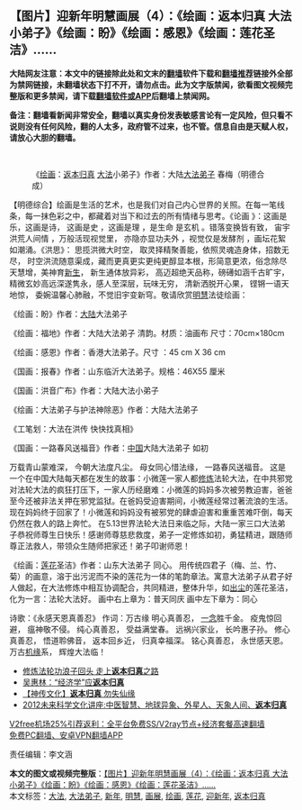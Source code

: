  <h2>【图片】迎新年明慧画展（4）：《绘画：返本归真 大法小弟子》《绘画：盼》《绘画：感恩》《绘画：莲花圣洁》……</h2> <p class="notice"><b>大陆网友注意：本文中的链接除此处和文末的<a href="https://github.com/bannedbook/fanqiang" >翻墙</a>软件下载和<a href="https://github.com/killgcd/justmysocks/blob/master/README.md">翻墙推荐</a>链接外全部为禁网链接，未翻墙状态下打不开，请勿点击。此为文字版禁闻，欲看图文视频完整版和更多禁闻，请下载<a href="https://github.com/bannedbook/fanqiang">翻墙软件或APP</a>后翻墙上禁闻网。</p><p>备注：翻墙看新闻非常安全，翻墙以真实身份发表敏感言论有一定风险，但只看不说则没有任何风险，翻的人太多，政府管不过来，也不管。信息自由是天赋人权，请放心大胆的翻墙。</b></p>  <div class="entry"> <br /> <figure><figcaption class="wp-caption-text">《<a href="https://www.bannedbook.org/bnews/tag/%E7%BB%98%E7%94%BB/" class="st_tag internal_tag" rel="tag" title="标签 绘画 下的日志">绘画</a>：<a href="https://www.bannedbook.org/bnews/tag/%E8%BF%94%E6%9C%AC%E5%BD%92%E7%9C%9F/" class="st_tag internal_tag" rel="tag" title="标签 返本归真 下的日志">返本归真</a> <a href="https://www.bannedbook.org/bnews/tag/%E5%A4%A7%E6%B3%95/" class="st_tag internal_tag" rel="tag" title="标签 大法 下的日志">大法</a>小弟子》作者：大陆<a href="https://www.bannedbook.org/bnews/tag/%E5%A4%A7%E6%B3%95%E5%BC%9F%E5%AD%90/" class="st_tag internal_tag" rel="tag" title="标签 大法弟子 下的日志">大法弟子</a> 春梅（明德合成）</figcaption></figure> <p>【明德综合】绘画是生活的艺术，也是我们对自己内心世界的关照。在每一笔线条，每一抹色彩之中，都藏着对当下和过去的所有情绪与思考。《论画 》：这画是乐，这画是诗， 这画是史 ，这画是理 ，是生命 是玄机 。错落变换皆有致， 宙宇洪荒人间情 ，万般活现视觉里， 亦隐亦显功夫外 ，视觉仅是发酵剂 ，画坛花絮如潮涌。《洪思》： 思揽洪微大时空， 取灵择精聚善能，依照灵魂造身体，招数无尽， 时空洪流随意渠成，藏而更真更实更纯更醇显本根，形简意更浓，俗念除尽天慧增，美神育<span class='wp_keywordlink'><a href="https://www.bannedbook.org/forum2/topic1642.html" title="正见网《新生》" target="_blank">新生</a></span>， 新生通体放异彩， 高迈超绝天品称，磅礡如涵千古旷宇，精微玄妙高远深遂隽永，感人至深层，玩味无穷， 清新洒脱开心果， 铿锵一语天地惊， 委婉温馨心肺融，不觉旧宇变新穹。敬请欣赏<a href="https://www.bannedbook.org/bnews/tag/%E6%98%8E%E6%85%A7/" class="st_tag internal_tag" rel="tag" title="标签 明慧 下的日志">明慧</a>法徒绘画：</p> <p>《绘画：盼》作者：<span class='wp_keywordlink_affiliate'><a href="https://www.bannedbook.org/" title="大陆" target="_blank">大陆</a></span>大法弟子</p> <p></p> <p>《绘画：福地》作者：大陆大法弟子 清韵。材质：油画布 尺寸：70cm×180cm</p> <p></p>  <p>《绘画：感恩》作者：香港大法弟子。尺寸 ：45 cm X 36 cm<br />  </p> <p>《国画：报春》作者：山东临沂大法弟子。规格：46X55 厘米</p> <p></p> <p>《国画：洪音广布》作者：大陆大法小弟子</p> <p></p>  <p>《绘画：大法弟子与护法神除恶》作者：大陆大法弟子</p> <p></p> <p>《工笔划：大法在洪传 快快找真相》</p> <p></p> <p>《国画：一路春风送福音》作者：<span class='wp_keywordlink_affiliate'><a href="https://www.bannedbook.org/" title="中国" target="_blank">中国</a></span>大陆大法弟子 如初</p>  <p>万载青山蒙难深， 今朝大法度凡尘。 母女同心惜法缘， 一路春风送福音。 这是一个在中国大陆每天都在发生的故事：小微莲一家人都<span class='wp_keywordlink'><a href="https://www.qi-gong.me/" title="气功修炼网" target="_blank">修炼</a></span>法轮大法，在中共邪党对法轮大法的疯狂打压下，一家人历经磨难：小微莲的妈妈多次被劳教迫害，爸爸至今还被非法关押在邪党监狱。在爸妈受迫害期间，小微莲经常过著流浪的生活。现在妈妈终于回家了！小微莲和妈妈没有被邪党的肆虐迫害和重重苦难吓倒，每天仍然在救人的路上奔忙。 在5.13世界法轮大法日来临之际，大陆一家三口大法弟子恭祝师尊生日快乐！感谢师尊慈悲救度，弟子一定修炼如初，勇猛精进，跟随师尊正法救人，带领众生随师把家还！弟子叩谢师恩！</p> <p></p> <p></p> <p>《绘画：<a href="https://www.bannedbook.org/bnews/tag/%E8%8E%B2%E8%8A%B1/" class="st_tag internal_tag" rel="tag" title="标签 莲花 下的日志">莲花</a>圣洁》作者：山东大法弟子 同心。 用传统四君子（梅、兰、竹、菊）的画意，溶于出污泥而不染的莲花为一体的笔韵章法。寓意大法弟子从君子好人做起，在大法修炼中相互协调配合，共同精进，整体升华，如<span class='wp_keywordlink'><a href="https://www.bannedbook.org/forum2/topic232.html" title="出尘-大纪元专栏作家章天亮自传体爱情小说" target="_blank">出尘</a></span>的莲花圣洁，化为一言：法轮大法好。 画中右上章为：普天同庆 画中左下章为：同心</p> <p></p>  <p>诗歌：《永感天恩真善忍》 作词：万古缘 明心真善忍， <span class='wp_keywordlink'><a href="https://www.bannedbook.org/forum2/topic13.html" title="小冊子：一念決定未來（更新版）" target="_blank">一念</a></span>胜千金。 疫鬼惊回避， 瘟神敬不侵。 纯心真善忍， 受益满堂春。 远祸兴家业， 长吟惠子孙。 修心真善忍， 悟道聆佛音， 返本回乡近， 归真幸福深。 铭心真善忍， 永世感天恩。 万古<span class='wp_keywordlink'><a href="https://www.bannedbook.org/forum11/topic248.html" title="禁片：情为何物？生死相许？自由电影《机缘》下载、在线观看" target="_blank">机缘</a></span>系， 辉煌大法临！</p> <ul class='op-related-articles' title='相关阅读'> <li><a href='https://www.bannedbook.org/bnews/health/20191215/1241724.html' target='_blank'>修炼法轮功浪子回头 走上<b>返本归真</b>之路</a></li> <li><a href='https://www.bannedbook.org/bnews/comments/20181107/1027138.html' target='_blank'>吴惠林：“经济学”应<b>返本归真</b></a></li> <li><a href='https://www.bannedbook.org/bnews/tculture/20150122/338960.html' target='_blank'>【神传文化】<b>返本归真</b> 勿失仙缘</a></li> <li><a href='https://www.bannedbook.org/bnews/tculture/20120916/57775.html' target='_blank'>2012未来科学文化讲座:中医智慧、地球异象、外星人、天象人间、<b>返本归真</b></a></li> </ul> <p class="texttj"> <a href="https://www.bannedbook.org/forum23/topic22702.html" target="_blank">V2free机场25%引荐返利：全平台免费SS/V2ray节点+经济套餐高速翻墙</a><br/> <a href="https://github.com/bannedbook/fanqiang/wiki/%E7%A6%81%E9%97%BB%E7%BD%91%E5%AE%89%E5%8D%93%E7%BF%BB%E5%A2%99%E6%96%B0%E9%97%BBAPP" target="_blank">免费PC翻墙、安卓VPN翻墙APP</a></p><p>责任编辑：李文涵</p><a name='sharetosocial'></a>       <div><b>本文的图文或视频完整版</b>：<a href='https://www.bannedbook.org/bnews/comments/20201226/1454988.html'>【图片】迎新年明慧画展（4）：《绘画：返本归真 大法小弟子》《绘画：盼》《绘画：感恩》《绘画：莲花圣洁》……</a></div>  </div><!--END ENTRY--> <div class="postfooter"> <div>本文标签：<a href="https://www.bannedbook.org/bnews/tag/%E5%A4%A7%E6%B3%95/" rel="tag">大法</a>, <a href="https://www.bannedbook.org/bnews/tag/%E5%A4%A7%E6%B3%95%E5%BC%9F%E5%AD%90/" rel="tag">大法弟子</a>, <a href="https://www.bannedbook.org/bnews/tag/%E6%96%B0%E5%B9%B4/" rel="tag">新年</a>, <a href="https://www.bannedbook.org/bnews/tag/%E6%98%8E%E6%85%A7/" rel="tag">明慧</a>, <a href="https://www.bannedbook.org/bnews/tag/%E7%94%BB%E5%B1%95/" rel="tag">画展</a>, <a href="https://www.bannedbook.org/bnews/tag/%E7%BB%98%E7%94%BB/" rel="tag">绘画</a>, <a href="https://www.bannedbook.org/bnews/tag/%E8%8E%B2%E8%8A%B1/" rel="tag">莲花</a>, <a href="https://www.bannedbook.org/bnews/tag/%E8%BF%8E%E6%96%B0%E5%B9%B4/" rel="tag">迎新年</a>, <a href="https://www.bannedbook.org/bnews/tag/%E8%BF%94%E6%9C%AC%E5%BD%92%E7%9C%9F/" rel="tag">返本归真</a></div>  </div><!--END POSTFOOTER--> 